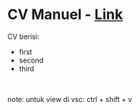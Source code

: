 # CV Manuel - [Link]

CV berisi:

- first
- second
- third

<br>

note: untuk view di vsc: ctrl + shift + v

<br><br>

[link]: https://chrome.google.com/webstore/detail/grepper/amaaokahonnfjjemodnpmeenfpnnbkco?hl=en
